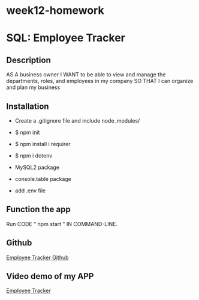 # week12-homework

# SQL: Employee Tracker

## Description

AS A business owner
I WANT to be able to view and manage the departments, roles, and employees in my company
SO THAT I can organize and plan my business



 ## Installation

* Create a .gitignore file and include node_modules/ 

* $ npm init

* $ npm install i requirer

* $ npm i dotenv

*  MySQL2 package

*  console.table package 

*  add .env file 


 ## Function the app

  Run CODE " npm start " IN COMMAND-LINE.
 

## Github

[Employee Tracker Github](https://github.com/elsa5152/week12-homework.git)



## Video demo of my APP

[Employee Tracker](https://user-images.githubusercontent.com/100567053/171597927-2351b40c-1cce-4d11-94ca-e223cd4e6938.MP4)
